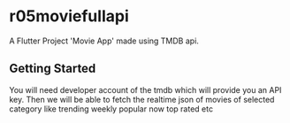 # r05moviefullapi

A Flutter Project 'Movie App' made using TMDB api. 

## Getting Started

You will need developer account of the tmdb which will provide you an API key.
Then we will be able to fetch the realtime json of movies of selected category like
trending weekly
popular now
top rated etc

